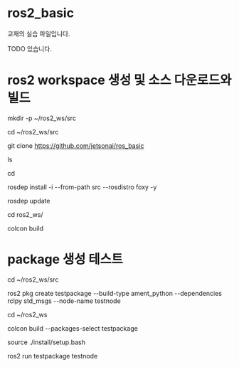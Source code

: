 # ros2_basic

교재의 실습 파일입니다.

TODO 있습니다.

# ros2 workspace 생성 및 소스 다운로드와 빌드

mkdir -p ~/ros2_ws/src

cd ~/ros2_ws/src

git clone https://github.com/jetsonai/ros_basic

ls

cd

rosdep install -i --from-path src --rosdistro foxy -y

rosdep update

cd ros2_ws/

colcon build


# package 생성 테스트

cd ~/ros2_ws/src

ros2 pkg create testpackage --build-type ament_python --dependencies rclpy std_msgs  --node-name testnode

cd ~/ros2_ws

colcon build --packages-select testpackage

source ./install/setup.bash

ros2 run testpackage testnode



